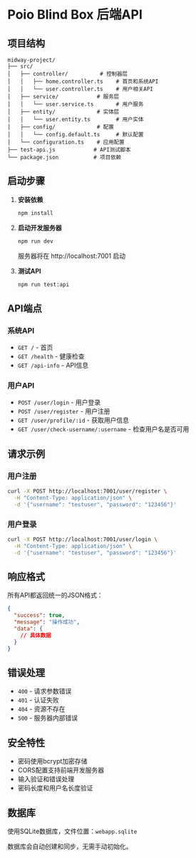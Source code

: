 # Poio Blind Box 后端API

## 项目结构

```
midway-project/
├── src/
│   ├── controller/          # 控制器层
│   │   ├── home.controller.ts    # 首页和系统API
│   │   └── user.controller.ts    # 用户相关API
│   ├── service/            # 服务层
│   │   └── user.service.ts       # 用户服务
│   ├── entity/             # 实体层
│   │   └── user.entity.ts        # 用户实体
│   ├── config/             # 配置
│   │   └── config.default.ts     # 默认配置
│   └── configuration.ts    # 应用配置
├── test-api.js            # API测试脚本
└── package.json           # 项目依赖
```

## 启动步骤

1. **安装依赖**
   ```bash
   npm install
   ```

2. **启动开发服务器**
   ```bash
   npm run dev
   ```
   服务器将在 http://localhost:7001 启动

3. **测试API**
   ```bash
   npm run test:api
   ```

## API端点

### 系统API

- `GET /` - 首页
- `GET /health` - 健康检查
- `GET /api-info` - API信息

### 用户API

- `POST /user/login` - 用户登录
- `POST /user/register` - 用户注册
- `GET /user/profile/:id` - 获取用户信息
- `GET /user/check-username/:username` - 检查用户名是否可用

## 请求示例

### 用户注册
```bash
curl -X POST http://localhost:7001/user/register \
  -H "Content-Type: application/json" \
  -d '{"username": "testuser", "password": "123456"}'
```

### 用户登录
```bash
curl -X POST http://localhost:7001/user/login \
  -H "Content-Type: application/json" \
  -d '{"username": "testuser", "password": "123456"}'
```

## 响应格式

所有API都返回统一的JSON格式：

```json
{
  "success": true,
  "message": "操作成功",
  "data": {
    // 具体数据
  }
}
```

## 错误处理

- `400` - 请求参数错误
- `401` - 认证失败
- `404` - 资源不存在
- `500` - 服务器内部错误

## 安全特性

- 密码使用bcrypt加密存储
- CORS配置支持前端开发服务器
- 输入验证和错误处理
- 密码长度和用户名长度验证

## 数据库

使用SQLite数据库，文件位置：`webapp.sqlite`

数据库会自动创建和同步，无需手动初始化。 